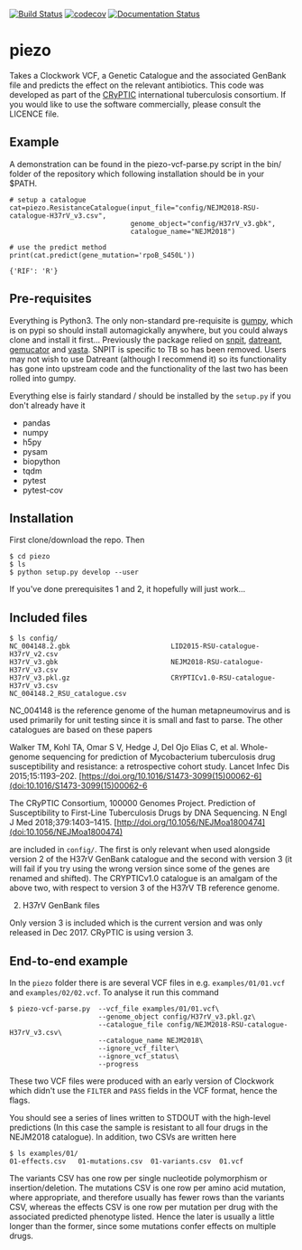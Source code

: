 [![Build Status](https://travis-ci.com/philipwfowler/piezo.svg?branch=develop)](https://travis-ci.com/philipwfowler/piezo) [![codecov](https://codecov.io/gh/philipwfowler/piezo/branch/develop/graph/badge.svg)](https://codecov.io/gh/philipwfowler/piezo) [![Documentation Status](https://readthedocs.org/projects/piezo/badge/?version=latest)](https://piezo.readthedocs.io/en/latest/?badge=latest)

# piezo

Takes a Clockwork VCF, a Genetic Catalogue and the associated GenBank file and predicts the effect on the relevant antibiotics. This code was developed as part of the [CRyPTIC](http://www.crypticproject.org) international tuberculosis consortium. If you would like to use the software commercially, please consult the LICENCE file.

## Example

A demonstration can be found in the piezo-vcf-parse.py script in the bin/ folder of the repository which following installation should be in your $PATH.

```
# setup a catalogue
cat=piezo.ResistanceCatalogue(input_file="config/NEJM2018-RSU-catalogue-H37rV_v3.csv",
                              genome_object="config/H37rV_v3.gbk",
                              catalogue_name="NEJM2018")

# use the predict method
print(cat.predict(gene_mutation='rpoB_S450L'))

{'RIF': 'R'}
```

## Pre-requisites

Everything is Python3. The only non-standard pre-requisite is [gumpy](https://github.com/philipwfowler/gumpy), which is on pypi so should install automagickally anywhere, but you could always clone and install it first... Previously the package relied on [snpit](https://github.com/philipwfowler/snpit), [datreant](https://datreant.readthedocs.io/en/latest/), [gemucator](https://github.com/philipwfowler/gemucator) and [vasta](https://github.com/philipwfowler/vasta). SNPIT is specific to TB so has been removed. Users may not wish to use Datreant (although I recommend it) so its functionality has gone into upstream code and the functionality of the last two has been rolled into gumpy.

Everything else is fairly standard / should be installed by the `setup.py` if you don't already have it
* pandas
* numpy
* h5py
* pysam
* biopython
* tqdm
* pytest
* pytest-cov


## Installation

First clone/download the repo. Then

```
$ cd piezo
$ ls
$ python setup.py develop --user
```

If you've done prerequisites 1 and 2, it hopefully will just work...

## Included files

```
$ ls config/
NC_004148.2.gbk                         LID2015-RSU-catalogue-H37rV_v2.csv
H37rV_v3.gbk                            NEJM2018-RSU-catalogue-H37rV_v3.csv
H37rV_v3.pkl.gz                         CRYPTICv1.0-RSU-catalogue-H37rV_v3.csv
NC_004148.2_RSU_catalogue.csv
```
NC_004148 is the reference genome of the human metapneumovirus and is used primarily for unit testing since it is small and fast to parse. The other catalogues are based on these papers

Walker TM, Kohl TA, Omar S V, Hedge J, Del Ojo Elias C, et al. Whole-genome sequencing for prediction of Mycobacterium tuberculosis drug susceptibility and resistance: a retrospective cohort study. Lancet Infec Dis 2015;15:1193–202. [https://doi.org/10.1016/S1473-3099(15)00062-6](doi:10.1016/S1473-3099(15)00062-6

The CRyPTIC Consortium, 100000 Genomes Project. Prediction of Susceptibility to First-Line Tuberculosis Drugs by DNA Sequencing. N Engl J Med 2018;379:1403–1415. [http://doi.org/10.1056/NEJMoa1800474](doi:10.1056/NEJMoa1800474)

are included in `config/`. The first is only relevant when used alongside version 2 of the H37rV GenBank catalogue and the second with version 3 (it will fail if you try using the wrong version since some of the genes are renamed and shifted). The CRYPTICv1.0 catalogue is an amalgam of the above two, with respect to version 3 of the H37rV TB reference genome.

2. H37rV GenBank files

Only version 3 is included which is the current version and was only released in Dec 2017. CRyPTIC is using version 3.

## End-to-end example

In the `piezo` folder there is are several VCF files in e.g. `examples/01/01.vcf` and `examples/02/02.vcf`. To analyse it run this command

```
$ piezo-vcf-parse.py  --vcf_file examples/01/01.vcf\
                      --genome_object config/H37rV_v3.pkl.gz\
                      --catalogue_file config/NEJM2018-RSU-catalogue-H37rV_v3.csv\
                      --catalogue_name NEJM2018\
                      --ignore_vcf_filter\
                      --ignore_vcf_status\
                      --progress
```

These two VCF files were produced with an early version of Clockwork which didn't use the `FILTER` and `PASS` fields in the VCF format, hence the flags.

You should see a series of lines written to STDOUT with the high-level predictions (In this case the sample is resistant to all four drugs in the NEJM2018 catalogue). In addition, two CSVs are written here

```
$ ls examples/01/
01-effects.csv   01-mutations.csv  01-variants.csv  01.vcf
```

The variants CSV has one row per single nucleotide polymorphism or insertion/deletion. The mutations CSV is one row per amino acid mutation, where appropriate, and therefore usually has fewer rows than the variants CSV, whereas the effects CSV is one row per mutation per drug with the associated predicted phenotype listed. Hence the later is usually a little longer than the former, since some mutations confer effects on multiple drugs.
